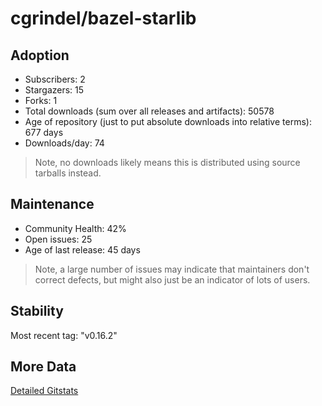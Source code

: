 # cgrindel/bazel-starlib

## Adoption

- Subscribers: 2
- Stargazers: 15
- Forks: 1
- Total downloads (sum over all releases and artifacts): 50578
- Age of repository (just to put absolute downloads into relative terms): 677 days
- Downloads/day: 74

> Note, no downloads likely means this is distributed using source tarballs instead.

## Maintenance

- Community Health: 42%
- Open issues: 25
- Age of last release: 45 days

> Note, a large number of issues may indicate that maintainers don't correct defects, but might also
> just be an indicator of lots of users.

## Stability

Most recent tag: "v0.16.2"

## More Data

[Detailed Gitstats](/bazel-catalog/gitstats/cgrindel/bazel-starlib)

